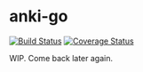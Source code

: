 # anki-go

[![Build Status](https://travis-ci.org/dvcrn/anki-go.svg?branch=master)](https://travis-ci.org/dvcrn/anki-go)
[![Coverage Status](https://coveralls.io/repos/github/dvcrn/anki-go/badge.svg?branch=master)](https://coveralls.io/github/dvcrn/anki-go?branch=master)

WIP. Come back later again.
